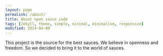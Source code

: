 ```yaml
---
layout: page
permalink: /about/
title: About open sauce code
tags: [Jekyll, theme, simple, minimal, minimalism, responsive]
modified: 2014-04-09
---
```


This project is the source for the best sauces. We believe in openness and freedom. So we decided to bring it to the world of sauces.
